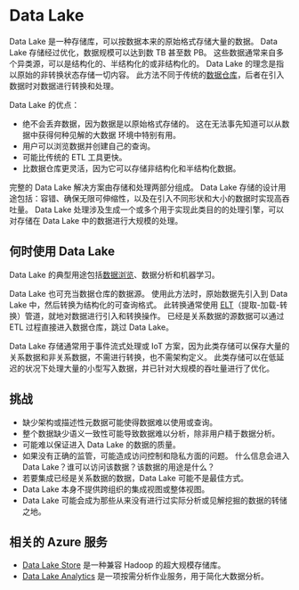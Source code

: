 # <a name="data-lakes"></a>Data Lake

Data Lake 是一种存储库，可以按数据本来的原始格式存储大量的数据。 Data Lake 存储经过优化，数据规模可以达到数 TB 甚至数 PB。 这些数据通常来自多个异类源，可以是结构化的、半结构化的或非结构化的。 Data Lake 的理念是指以原始的非转换状态存储一切内容。 此方法不同于传统的[数据仓库](../relational-data/data-warehousing.md)，后者在引入数据时对数据进行转换和处理。

Data Lake 的优点：

- 绝不会丢弃数据，因为数据是以原始格式存储的。 这在无法事先知道可以从数据中获得何种见解的大数据 环境中特别有用。
- 用户可以浏览数据并创建自己的查询。
- 可能比传统的 ETL 工具更快。
- 比数据仓库更灵活，因为它可以存储非结构化和半结构化数据。 

完整的 Data Lake 解决方案由存储和处理两部分组成。 Data Lake 存储的设计用途包括：容错、确保无限可伸缩性，以及在引入不同形状和大小的数据时实现高吞吐量。 Data Lake 处理涉及生成一个或多个用于实现此类目的的处理引擎，可以对存储在 Data Lake 中的数据进行大规模的处理。

## <a name="when-to-use-a-data-lake"></a>何时使用 Data Lake

Data Lake 的典型用途包括[数据浏览](./interactive-data-exploration.md)、数据分析和机器学习。 

Data Lake 也可充当数据仓库的数据源。 使用此方法时，原始数据先引入到 Data Lake 中，然后转换为结构化的可查询格式。 此转换通常使用 [ELT](../relational-data/etl.md#extract-load-and-transform-elt)（提取-加载-转换）管道，就地对数据进行引入和转换操作。 已经是关系数据的源数据可以通过 ETL 过程直接进入数据仓库，跳过 Data Lake。

Data Lake 存储通常用于事件流式处理或 IoT 方案，因为此类存储可以保存大量的关系数据和非关系数据，不需进行转换，也不需架构定义。 此类存储可以在低延迟的状况下处理大量的小型写入数据，并已针对大规模的吞吐量进行了优化。

## <a name="challenges"></a>挑战

- 缺少架构或描述性元数据可能使得数据难以使用或查询。
- 整个数据缺少语义一致性可能导致数据难以分析，除非用户精于数据分析。
- 可能难以保证进入 Data Lake 的数据的质量。 
- 如果没有正确的监管，可能造成访问控制和隐私方面的问题。 什么信息会进入 Data Lake？谁可以访问该数据？该数据的用途是什么？
- 若要集成已经是关系数据的数据，Data Lake 可能不是最佳方式。
- Data Lake 本身不提供跨组织的集成视图或整体视图。 
- Data Lake 可能会成为那些从来没有进行过实际分析或见解挖掘的数据的转储之地。

## <a name="relevant-azure-services"></a>相关的 Azure 服务

- [Data Lake Store](/azure/data-lake-store/) 是一种兼容 Hadoop 的超大规模存储库。
- [Data Lake Analytics](/azure/data-lake-analytics/) 是一项按需分析作业服务，用于简化大数据分析。

